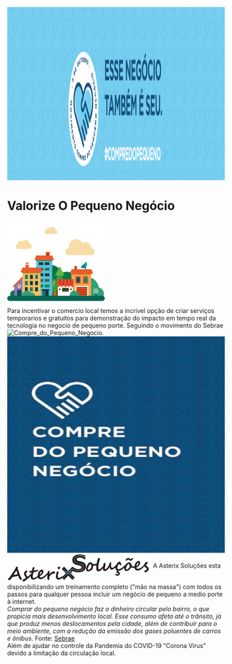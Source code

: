 <img src="img/Movimento_Compre_do_Pequeno_Negocio_ Banner_portal.jpg" alt="Movimento_Compre_do_Pequeno_Negocio_Sebrae" height="400" width="1920">

# Valorize O Pequeno Negócio

<img src="img/bairro-png.png" alt="Pequeno_Negocio" height="184" width="226" align="middle">

Para incentivar o comercio local temos a incrivel opção de criar serviços temporarios e gratuitos para demonstração do impacto em tempo real da tecnologia no negocio de pequeno porte.
Seguindo o movimento do Sebrae ![Compre_do_Pequeno_Negocio](https://asterixsolucoes.com.br/compre_do_pequeno_negocio).
<img src="img/compredopequenonegociosebrae.jpg" alt="Compre_do_Pequeno_Negocio_-_Sebrae" height="500" width="566" align="middle">
<img src="img/AsterixSolucoes_logo.png" alt="Compre do Pequeno Negocio - Sebrae" height="70" width="334" align="middle">
A Asterix Soluções esta disponibilizando um treinamento completo ("mão na massa") com todos os passos para qualquer pessoa incluir um negócio de pequeno a medio porte à internet.  
*Comprar do pequeno negócio faz o dinheiro circular pelo bairro, o que propicia mais desenvolvimento local. Esse consumo afeta até o 
trânsito, já que produz menos deslocamentos pela cidade, além de contribuir para o meio ambiente, com a redução da emissão dos gases poluentes de carros e ônibus.* Fonte: [Sebrae](https://www.sebrae.com.br/sites/PortalSebrae/sebraeaz/movimento-compre-do-pequeno-negocio-busca-fortalecer-comercio-local,03b1aee47d1be410VgnVCM1000003b74010aRCRD)  
Além de ajudar no controle da Pandemia do COVID-19 "Corona Virus" devido a limitação da circulação local.

